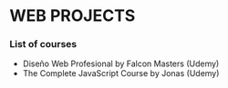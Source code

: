 # WEB PROJECTS

### List of courses
- Diseño Web Profesional by Falcon Masters (Udemy)
- The Complete JavaScript Course by Jonas (Udemy)
